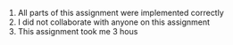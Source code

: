 1. All parts of this assignment were implemented correctly
2. I did not collaborate with anyone on this assignment
3. This assignment took me 3 hous
